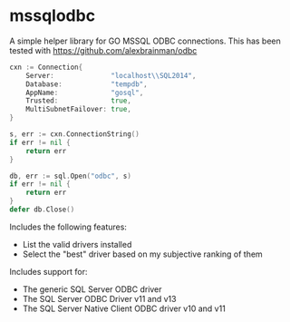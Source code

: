 # mssqlodbc
A simple helper library for GO MSSQL ODBC connections.  This has been tested with 
https://github.com/alexbrainman/odbc


```go
cxn := Connection{
    Server:              "localhost\\SQL2014",
    Database:            "tempdb",
    AppName:             "gosql",
    Trusted:             true,
    MultiSubnetFailover: true,
}

s, err := cxn.ConnectionString()
if err != nil {
    return err
}

db, err := sql.Open("odbc", s)
if err != nil {
    return err
}
defer db.Close()
```

Includes the following features:
* List the valid drivers installed
* Select the "best" driver based on my subjective ranking of them

Includes support for: 
* The generic SQL Server ODBC driver
* The SQL Server ODBC Driver v11 and v13
* The SQL Server Native Client ODBC driver v10 and v11

